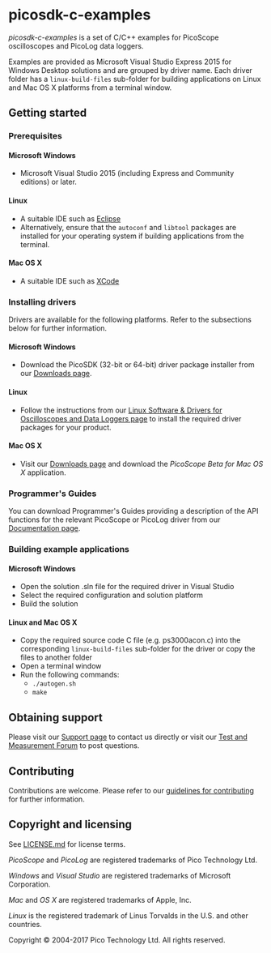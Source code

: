 # picosdk-c-examples

*picosdk-c-examples* is a set of C/C++ examples for PicoScope oscilloscopes and PicoLog data loggers.

Examples are provided as Microsoft Visual Studio Express 2015 for Windows Desktop solutions and are grouped by driver name. Each driver folder has a `linux-build-files` sub-folder for building applications on Linux and Mac OS X platforms from a terminal window.

## Getting started

### Prerequisites

#### Microsoft Windows

* Microsoft Visual Studio 2015 (including Express and Community editions) or later. 

#### Linux

* A suitable IDE such as [Eclipse](https://www.eclipse.org/downloads/?)
* Alternatively, ensure that the `autoconf` and `libtool` packages are installed for your operating system if building applications from the terminal.

#### Mac OS X

* A suitable IDE such as [XCode](https://developer.apple.com/xcode/)

### Installing drivers

Drivers are available for the following platforms. Refer to the subsections below for further information.

#### Microsoft Windows

* Download the PicoSDK (32-bit or 64-bit) driver package installer from our [Downloads page](https://www.picotech.com/downloads).

#### Linux

* Follow the instructions from our [Linux Software & Drivers for Oscilloscopes and Data Loggers page](https://www.picotech.com/downloads/linux) to install the required driver packages for your product.

#### Mac OS X

* Visit our [Downloads page](https://www.picotech.com/downloads) and download the *PicoScope Beta for Mac OS X* application.

### Programmer's Guides

You can download Programmer's Guides providing a description of the API functions for the relevant PicoScope or PicoLog driver from our [Documentation page](https://www.picotech.com/library/documentation).

### Building example applications

#### Microsoft Windows

* Open the solution .sln file for the required driver in Visual Studio
* Select the required configuration and solution platform
* Build the solution

#### Linux and Mac OS X

* Copy the required source code C file (e.g. ps3000acon.c) into the corresponding `linux-build-files` sub-folder for the driver or copy the files to another folder 
* Open a terminal window
* Run the following commands:
  * `./autogen.sh`
  * `make`

## Obtaining support

Please visit our [Support page](https://www.picotech.com/tech-support) to contact us directly or visit our [Test and Measurement Forum](https://www.picotech.com/support/forum19.html) to post questions.

## Contributing

Contributions are welcome. Please refer to our [guidelines for contributing](.github/CONTRIBUTING.md) for further information.

## Copyright and licensing

See [LICENSE.md](LICENSE.md) for license terms. 

*PicoScope* and *PicoLog* are registered trademarks of Pico Technology Ltd. 

*Windows* and *Visual Studio* are registered trademarks of Microsoft Corporation. 

*Mac* and *OS X* are registered trademarks of Apple, Inc. 

*Linux* is the registered trademark of Linus Torvalds in the U.S. and other countries.

Copyright © 2004-2017 Pico Technology Ltd. All rights reserved. 

